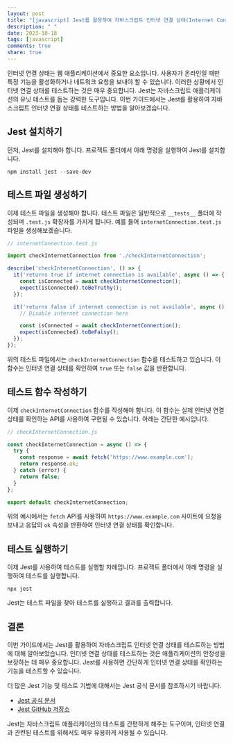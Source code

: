 ```yaml
---
layout: post
title: "[javascript] Jest를 활용하여 자바스크립트 인터넷 연결 상태(Internet Connection Status) 테스트하기"
description: " "
date: 2023-10-18
tags: [javascript]
comments: true
share: true
---
```


인터넷 연결 상태는 웹 애플리케이션에서 중요한 요소입니다. 사용자가 온라인일 때만 특정 기능을 활성화하거나 네트워크 요청을 보내야 할 수 있습니다. 이러한 상황에서 인터넷 연결 상태를 테스트하는 것은 매우 중요합니다. Jest는 자바스크립트 애플리케이션의 유닛 테스트를 돕는 강력한 도구입니다. 이번 가이드에서는 Jest를 활용하여 자바스크립트 인터넷 연결 상태를 테스트하는 방법을 알아보겠습니다.

## Jest 설치하기

먼저, Jest를 설치해야 합니다. 프로젝트 폴더에서 아래 명령을 실행하여 Jest를 설치합니다.

```shell
npm install jest --save-dev
```

## 테스트 파일 생성하기

이제 테스트 파일을 생성해야 합니다. 테스트 파일은 일반적으로 `__tests__` 폴더에 작성되며 `.test.js` 확장자를 가지게 됩니다. 예를 들어 `internetConnection.test.js` 파일을 생성해보겠습니다.

```javascript
// internetConnection.test.js

import checkInternetConnection from './checkInternetConnection';

describe('checkInternetConnection', () => {
  it('returns true if internet connection is available', async () => {
    const isConnected = await checkInternetConnection();
    expect(isConnected).toBeTruthy();
  });

  it('returns false if internet connection is not available', async () => {
    // Disable internet connection here

    const isConnected = await checkInternetConnection();
    expect(isConnected).toBeFalsy();
  });
});
```

위의 테스트 파일에서는 `checkInternetConnection` 함수를 테스트하고 있습니다. 이 함수는 인터넷 연결 상태를 확인하여 `true` 또는 `false` 값을 반환합니다.

## 테스트 함수 작성하기

이제 `checkInternetConnection` 함수를 작성해야 합니다. 이 함수는 실제 인터넷 연결 상태를 확인하는 API를 사용하여 구현될 수 있습니다. 아래는 간단한 예시입니다.

```javascript
// checkInternetConnection.js

const checkInternetConnection = async () => {
  try {
    const response = await fetch('https://www.example.com');
    return response.ok;
  } catch (error) {
    return false;
  }
};

export default checkInternetConnection;
```

위의 예시에서는 `fetch` API를 사용하여 `https://www.example.com` 사이트에 요청을 보내고 응답의 `ok` 속성을 반환하여 인터넷 연결 상태를 확인합니다.

## 테스트 실행하기

이제 Jest를 사용하여 테스트를 실행할 차례입니다. 프로젝트 폴더에서 아래 명령을 실행하여 테스트를 실행합니다.

```shell
npx jest
```

Jest는 테스트 파일을 찾아 테스트를 실행하고 결과를 출력합니다.

## 결론

이번 가이드에서는 Jest를 활용하여 자바스크립트 인터넷 연결 상태를 테스트하는 방법에 대해 알아보았습니다. 인터넷 연결 상태를 테스트하는 것은 애플리케이션의 안정성을 보장하는 데 매우 중요합니다. Jest를 사용하면 간단하게 인터넷 연결 상태를 확인하는 기능을 테스트할 수 있습니다.

더 많은 Jest 기능 및 테스트 기법에 대해서는 Jest 공식 문서를 참조하시기 바랍니다.

- [Jest 공식 문서](https://jestjs.io/docs/getting-started)
- [Jest GitHub 저장소](https://github.com/facebook/jest)

Jest는 자바스크립트 애플리케이션의 테스트를 간편하게 해주는 도구이며, 인터넷 연결과 관련된 테스트를 위해서도 매우 유용하게 사용될 수 있습니다.